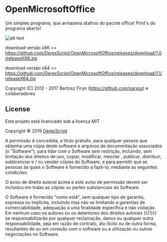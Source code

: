 # OpenMicrosoftOffice
Um simples programa, que armazena atalhos do pacote office!
Print's do programa aberto!

![alt text](https://uploaddeimagens.com.br/images/002/071/155/full/mo.png)

download versão x86 >> https://github.com/DerexScript/OpenMicrosoftOffice/releases/download/1.0/releaseX86.zip

download versão x64 >> https://github.com/DerexScript/OpenMicrosoftOffice/releases/download/1.1/releaseX64.zip


Copyright (C) 2012 - 2017 Bartosz Firyn (https://github.com/sarxos) e colaboradores


## License

Este projeto está licenciado sob a licença MIT

Copyright © 2019 [DerexScript](https://github.com/DerexScript)

A permissão é concedida, a título gratuito, para qualquer pessoa que obtenha uma cópia deste software e arquivos de documentação associados (o "Software"), para lidar com o Software sem restrição, incluindo, sem limitação dos direitos de uso, copiar, modificar, mesclar , publicar, distribuir, sublicenciar e / ou vender cópias do Software, e para permitir que as pessoas às quais o Software é fornecido a fazê-lo, mediante as seguintes condições:

O aviso de direito autoral acima e este aviso de permissão devem ser incluídos em todas as cópias ou partes substanciais do Software.

O Software é fornecido "como está", sem qualquer tipo de garantia, expressa ou implícita, incluindo mas não se limitando a garantias de comerciabilidade, adequação a uma finalidade específica e não violação. Em nenhum caso os autores ou os detentores dos direitos autorais {{{1}}} se responsabilizarão por qualquer reclamação, danos ou qualquer outra responsabilidade, seja em razão de contrato, ato ilícito ou de outra forma, resultantes de ou em conexão com o software ou a utilização ou outras negociações no Software. 
